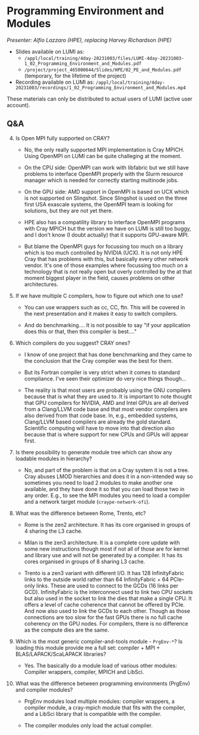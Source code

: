 # Programming Environment and Modules

*Presenter: Alfio Lazzaro (HPE), replacing Harvey Richardson (HPE)*

<!--
Course materials will be provided during and after the course.
-->

-   Slides available on LUMI as:
    -   `/appl/local/training/4day-20231003/files/LUMI-4day-20231003-1_02_Programming_Environment_and_Modules.pdf`
    -   `/project/project_465000644/Slides/HPE/02_PE_and_Modules.pdf` (temporary, for the lifetime of the project)
-   Recording available on LUMI as:
    `/appl/local/training/4day-20231003/recordings/1_02_Programming_Environment_and_Modules.mp4`

These materials can only be distributed to actual users of LUMI (active user account).

## Q&A

4. Is Open MPI fully supported on CRAY?

    -   No, the only really supported MPI implementation is Cray   MPICH. Using OpenMPI on LUMI can be quite challeging at the moment.

    -   On the CPU side: OpenMPI can work with libfabric but we still have problems to interface OpenMPI properly with the Slurm resource manager which is needed for correctly starting multinode jobs.

    -   On the GPU side: AMD support in OpenMPI is based on UCX which is not supported on Slingshot. Since Slingshot is used on the three first USA exascale systems, the OpenMPI team is looking for solutions, but they are not yet there.

    -   HPE also has a compatility library to interface OpenMPI programs with Cray MPICH but the version we have on LUMI is still too buggy, and I don't know (I doubt actually) that it supports GPU-aware MPI.

    -   But blame the OpenMPI guys for focussing too much on a library which is too much controlled by NVIDIA (UCX). It is not only HPE Cray that has problems with this, but basically every other network vendor. It's one of those examples where focussing too much on a technology that is not really open but overly controlled by the at that moment biggest player in the field, causes problems on other architectures.


5. If we have multiple C compilers, how to figure out which one to use?

    -   You can use wrappers such as cc, CC, ftn. This will be covered in the next presentation and it makes it easy to switch compilers.

    -   And do benchmarking.... It is not possible to say "if your application does this or that, then this compiler is best...."

6. Which compilers do you suggest? CRAY ones?

    -   I know of one project that has done benchmarking and they came to the conclusion that the Cray compiler was the best for them.

    -   But its Fortran compiler is very strict when it comes to standard compliance. I've seen their optimizer do very nice things though...

   -    The reality is that most users are probably using the GNU compilers because that is what they are used to. It is important to note thought that GPU compilers for NVIDIA, AMD and Intel GPUs are all derived from a Clang/LLVM code base and that most vendor compilers are also derived from that code base. In, e.g., embedded systems, Clang/LLVM based compilers are already the gold standard. Scientific computing will have to move into that direction also because that is where support for new CPUs and GPUs will appear first.

7.  Is there possibility to generate module tree which can show any loadable modules in hierarchy?

    -   No, and part of the problem is that on a Cray system it is not a tree. Cray abuses LMOD hierarchies and does it in a non-intended way so sometimes you need to load 2 modules to make another one available, and they have done it so that you can load those two in any order. E.g., to see the MPI modules you need to load a compiler and a network target module (`craype-network-ofi`).

8.  What was the difference between Rome, Trento, etc?

    -   Rome is the zen2 architecture. It has its core organised in groups of 4 sharing the L3 cache.

    -   Milan is the zen3 architecture. It is a complete core update with some new instructions though most if not all of those are for kernel and library use and will not be generated by a compiler. It has its cores organised in groups of 8 sharing L3 cache.

    -   Trento is a zen3 variant with different I/O. It has 128 InfinityFabric links to the outside world rather than 64 InfinityFabric + 64 PCIe-only links. These are used to connect to the GCDs (16 links per GCD). InfinityFabric is the interconnect used to link two CPU sockets but also used in the socket to link the dies that make a single CPU. It offers a level of cache coherence that cannot be offered by PCIe. And now also used to link the GCDs to each other. Though as those connections are too slow for the fast GPUs there is no full cache coherency on the GPU nodes. For compilers, there is no difference as the compute dies are the same.

9.  Which is the most generic compiler-and-tools module - `PrgEnv-*`? Is loading this module provide me a full set: compiler + MPI + BLAS/LAPACK/ScaLAPACK libraries?

    -   Yes. The basically do a module load of various other modules: Compiler wrappers, compiler, MPICH and LibSci.

10. What was the difference between programming environments (PrgEnv) and compiler modules?

    -   PrgEnv modules load multiple modules: compiler wrappers, a compiler module, a cray-mpich module that fits with the compiler, and a LibSci library that is compatible with the compiler.

    -   The compiler modules only load the actual compiler.


